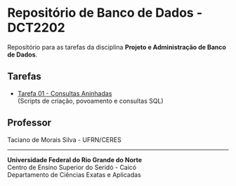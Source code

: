 # Repositório de Banco de Dados - DCT2202

Repositório para as tarefas da disciplina **Projeto e Administração de Banco de Dados**.

## Tarefas

- [Tarefa 01 - Consultas Aninhadas](tarefa01.md)  
  (Scripts de criação, povoamento e consultas SQL)


## Professor
Taciano de Morais Silva - UFRN/CERES

---

**Universidade Federal do Rio Grande do Norte**  
Centro de Ensino Superior do Seridó - Caicó  
Departamento de Ciências Exatas e Aplicadas
